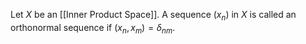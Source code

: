 Let $X$ be an [[Inner Product Space]]. A sequence $(x_{n})$ in $X$ is called an orthonormal sequence if $(x_{n},x_{m})=\delta_{nm}$.